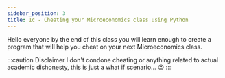 ```yaml
---
sidebar_position: 3
title: 1c - Cheating your Microeconomics class using Python
---
```


Hello everyone by the end of this class you will learn enough to create a
program that will help you cheat on your next Microeconomics class.

:::caution Disclaimer
I don't condone cheating or anything related to actual academic dishonesty, this
is just a what if scenario... 😉
:::




